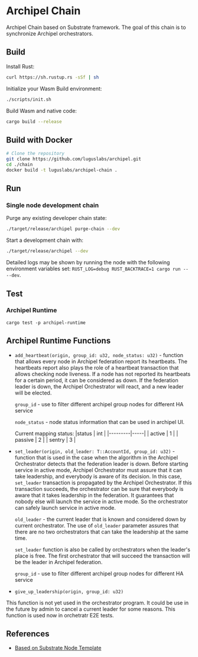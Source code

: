 # Archipel Chain

Archipel Chain based on Substrate framework. The goal of this chain is to synchronize Archipel orchestrators.

## Build

Install Rust:

```bash
curl https://sh.rustup.rs -sSf | sh
```

Initialize your Wasm Build environment:

```bash
./scripts/init.sh
```

Build Wasm and native code:

```bash
cargo build --release
```

## Build with Docker

```bash
# Clone the repository
git clone https://github.com/luguslabs/archipel.git
cd ./chain
docker build -t luguslabs/archipel-chain .
```

## Run

### Single node development chain

Purge any existing developer chain state:

```bash
./target/release/archipel purge-chain --dev
```

Start a development chain with:

```bash
./target/release/archipel --dev
```

Detailed logs may be shown by running the node with the following environment variables set: `RUST_LOG=debug RUST_BACKTRACE=1 cargo run -- --dev`.

## Test

### Archipel Runtime

```
cargo test -p archipel-runtime
```

## Archipel Runtime Functions

- `add_heartbeat(origin, group_id: u32, node_status: u32)` - function that allows every node in Archipel federation report its heartbeats. The heartbeats report also plays the role of a heartbeat transaction that allows checking node liveness. If a node has not reported its heartbeats for a certain period, it can be considered as down. If the federation leader is down, the Archipel Orchestrator will react, and a new leader will be elected.

  `group_id` - use to filter different archipel group nodes for different HA service

  `node_status` - node status information that can be used in archipel UI.

  Current mapping status:
  |status | int |
  |---------|-----|
  | active | 1 |
  | passive | 2 |
  | sentry | 3 |

- `set_leader(origin, old_leader: T::AccountId, group_id: u32)` - function that is used in the case when the algorithm in the Archipel Orchestrator detects that the federation leader is down. Before starting service in active mode, Archipel Orchestrator must assure that it can take leadership, and everybody is aware of its decision. In this case, `set_leader` transaction is propagated by the Archipel Orchestrator. If this transaction succeeds, the orchestrator can be sure that everybody is aware that it takes leadership in the federation. It guarantees that nobody else will launch the service in active mode. So the orchestrator can safely launch service in active mode.

  `old_leader` - the current leader that is known and considered down by current orchestrator. The use of `old_leader` parameter assures that there are no two orchestrators that can take the leadership at the same time.

  `set_leader` function is also be called by orchestrators when the leader's place is free. The first orchestrator that will succeed the transaction will be the leader in Archipel federation.

  `group_id` - use to filter different archipel group nodes for different HA service

- `give_up_leadership(origin, group_id: u32)`

This function is not yet used in the orchestrator program. It could be use in the future by admin to cancel a current leader for some reasons.
This function is used now in orchetratr E2E tests.

## References

- [Based on Substrate Node Template](https://github.com/substrate-developer-hub/substrate-node-template/releases/tag/v2.0.0-rc5)
